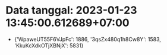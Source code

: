 # Data tanggal: 2023-01-23 13:45:00.612689+07:00

* {'WpaweUT55F6VJpFc': 1886, '3qsZx480q1h8Cw8Y': 1583, 'KkuKcXdkOTjXBNjX': 5831}
